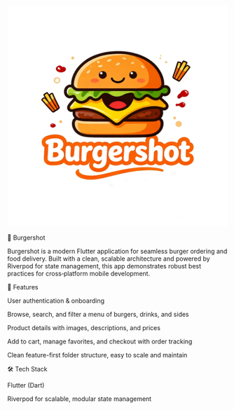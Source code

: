 ![Burgershot Logo](assets/images/generated-image-2_transparent.png)


🍔 Burgershot

Burgershot is a modern Flutter application for seamless burger ordering and food delivery. Built with a clean, scalable architecture and powered by Riverpod for state management, this app demonstrates robust best practices for cross‑platform mobile development.



🚀 Features

User authentication & onboarding

Browse, search, and filter a menu of burgers, drinks, and sides

Product details with images, descriptions, and prices

Add to cart, manage favorites, and checkout with order tracking

Clean feature-first folder structure, easy to scale and maintain



🛠️ Tech Stack

Flutter (Dart)

Riverpod for scalable, modular state management






